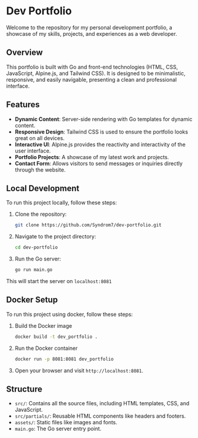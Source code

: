 # Dev Portfolio

Welcome to the repository for my personal development portfolio, a showcase of my skills, projects, and experiences as a web developer.

## Overview

This portfolio is built with Go and front-end technologies (HTML, CSS, JavaScript, Alpine.js, and Tailwind CSS). It is designed to be minimalistic, responsive, and easily navigable, presenting a clean and professional interface.

## Features

- **Dynamic Content**: Server-side rendering with Go templates for dynamic content.
- **Responsive Design**: Tailwind CSS is used to ensure the portfolio looks great on all devices.
- **Interactive UI**: Alpine.js provides the reactivity and interactivity of the user interface.
- **Portfolio Projects**: A showcase of my latest work and projects.
- **Contact Form**: Allows visitors to send messages or inquiries directly through the website.

## Local Development

To run this project locally, follow these steps:

1. Clone the repository:
   ```bash
   git clone https://github.com/Syndrom7/dev-portfolio.git
    ```

2. Navigate to the project directory:
   ```bash
   cd dev-portfolio
   ```

3. Run the Go server:
   ```bash
   go run main.go
   ```

This will start the server on `localhost:8081`

## Docker Setup

To run this project using docker, follow these steps:

1. Build the Docker image
   ```bash
   docker build -t dev_portfolio .
   ```

2. Run the Docker container
   ```bash
   docker run -p 8081:8081 dev_portfolio
   ```

3. Open your browser and visit `http://localhost:8081`.

## Structure
- `src/`: Contains all the source files, including HTML templates, CSS, and JavaScript.
- `src/partials/`: Reusable HTML components like headers and footers.
- `assets/`: Static files like images and fonts.
- `main.go`: The Go server entry point.